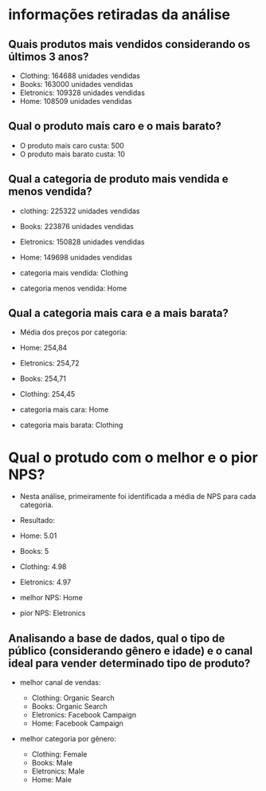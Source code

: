 # informações retiradas da análise  
## Quais produtos mais vendidos considerando os últimos 3 anos?  
- Clothing: 164688 unidades vendidas  
- Books: 163000 unidades vendidas  
- Eletronics: 109328 unidades vendidas  
- Home: 108509 unidades vendidas  

## Qual o produto mais caro e o mais barato?  
- O produto mais caro custa: 500  
- O produto mais barato custa: 10  

## Qual a categoria de produto mais vendida e menos vendida?
- clothing: 225322 unidades vendidas
- Books: 223876 unidades vendidas
- Eletronics: 150828 unidades vendidas
- Home: 149698 unidades vendidas

- categoria mais vendida: Clothing
- categoria menos vendida: Home

## Qual a categoria mais cara e a mais barata?  
- Média dos preços por categoria:  
- Home: 254,84  
- Eletronics: 254,72  
- Books: 254,71  
- Clothing: 254,45  

- categoria mais cara: Home  
- categoria mais barata: Clothing  

# Qual o protudo com o melhor e o pior NPS?
- Nesta análise, primeiramente foi identificada a média de NPS para cada categoria.   

- Resultado:  
- Home: 5.01   
- Books: 5  
- Clothing: 4.98  
- Eletronics: 4.97    

- melhor NPS: Home  
- pior NPS: Eletronics  

## Analisando a base de dados, qual o tipo de público (considerando gênero e idade) e o canal ideal para vender determinado tipo de produto?  

- melhor canal de vendas:  
	- Clothing: Organic Search  
	- Books: Organic Search  
	- Eletronics: Facebook Campaign  
	- Home: Facebook Campaign   
 
- melhor categoria por gênero:  
	- Clothing: Female  
	- Books: Male  
	- Eletronics: Male  
	- Home: Male  
